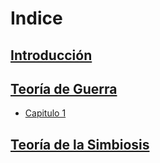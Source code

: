 # Indice

## [Introducción](introduccion.md)

## [Teoría de Guerra](guerra/README.md)

* [Capitulo 1](guerra/1.md)



## [Teoría de la Simbiosis](simbiosis/README.md)

